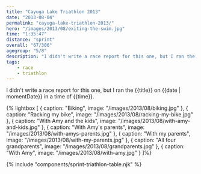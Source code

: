 ```yaml
---
title: "Cayuga Lake Triathlon 2013"
date: "2013-08-04"
permalink: "cayuga-lake-triathlon-2013/"
hero: "/images/2013/08/exiting-the-swim.jpg"
time: "1:35:47"
distance: "sprint"
overall: "67/306"
agegroup: "5/8"
description: "I didn't write a race report for this one, but I ran the {{title}} on {{date | momentDate}} in a time of {{time}}."
tags:
    - race
    - triathlon
---
```


I didn't write a race report for this one, but I ran the {{title}} on {{date | momentDate}} in a time of {{time}}.

{% lightbox [
    { caption: "Biking", image: "/images/2013/08/biking.jpg" },
    { caption: "Racking my bike", image: "/images/2013/08/racking-my-bike.jpg" },
    { caption: "With Amy and the kids", image: "/images/2013/08/with-amy-and-kids.jpg" },
    { caption: "With Amy's parents", image: "/images/2013/08/with-amys-parents.jpg" },
    { caption: "With my parents", image: "/images/2013/08/with-my-parents.jpg" },
    { caption: "All four grandparents", image: "/images/2013/08/grandparents.jpg" },
    { caption: "With Amy", image: "/images/2013/08/with-amy.jpg" }
]%}

{% include "components/sprint-triathlon-table.njk" %}
